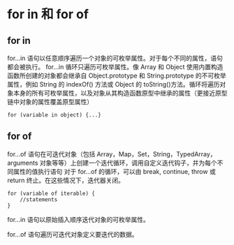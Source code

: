 # for in 和 for of

## for in

for...in 语句以任意顺序遍历一个对象的可枚举属性。对于每个不同的属性，语句都会被执行。
for...in 循环只遍历可枚举属性。像 Array 和 Object 使用内置构造函数所创建的对象都会继承自 Object.prototype 和 String.prototype 的不可枚举属性，例如 String 的 indexOf() 方法或 Object 的 toString()方法。循环将遍历对象本身的所有可枚举属性，以及对象从其构造函数原型中继承的属性（更接近原型链中对象的属性覆盖原型属性）

```
for (variable in object) {...}
```

## for of

for...of 语句在可迭代对象（包括 Array，Map，Set，String，TypedArray，arguments 对象等等）上创建一个迭代循环，调用自定义迭代钩子，并为每个不同属性的值执行语句
对于 for...of 的循环，可以由 break, continue, throw 或 return 终止。在这些情况下，迭代器关闭。

```
for (variable of iterable) {
    //statements
}
```

for...in 语句以原始插入顺序迭代对象的可枚举属性。

for...of 语句遍历可迭代对象定义要迭代的数据。

